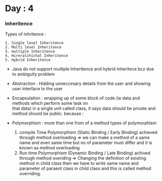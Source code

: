 # Day : 4

### Inheritence

Types of inhritence : 

    1. Single level Inheritence
    2. Multi level Inheritence 
    3. multiple Inheritence 
    4. Hireralchichal Inheritence
    5. Hybrid Inheritence


* Java do not support multiple Inheritence and hybrid Inheritece bcz due to ambiguity problem

* Abstraction : Hidding unneccesary details from the user and showing user interface to the user 

* Encapsulation : wrapping up of some block of code (ie data and methods which perform some task on  
  that data) in a single unit called class, it says data should be private and method should be public.
  because : 

* Polymorphism : more than one from of a method 
types of polymorphism 

    1. compile Time Polymorphism (Static Binding / Early Binding) 
      achieved through method overloading => we can make a method of a same name and even same time but no of parameter must differ and it is known as method overloading
    2. Run time Polymorphism (Dynamic Binding / Late Binding)
      achived through method overiding => Changing the definition of existing method in child class
      then we have to write same name and parameter of paraent class in child class and this is called method overriding.

 



